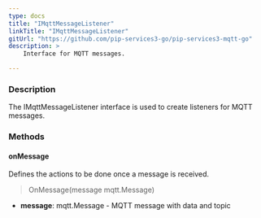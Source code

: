 ```yaml
---
type: docs
title: "IMqttMessageListener"
linkTitle: "IMqttMessageListener"
gitUrl: "https://github.com/pip-services3-go/pip-services3-mqtt-go"
description: >
    Interface for MQTT messages.

---
```



### Description

The IMqttMessageListener interface is used to create listeners for MQTT messages.


### Methods


#### onMessage
Defines the actions to be done once a message is received.

> OnMessage(message mqtt.Message)

- **message**: mqtt.Message - MQTT message with data and topic
